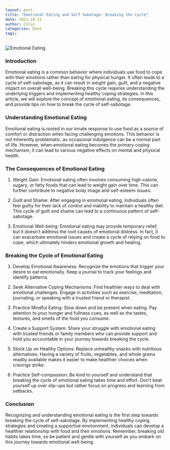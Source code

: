 ```yaml
---
layout: post
title: "Emotional Eating and Self-Sabotage: Breaking the Cycle"
date: 2023-10-11
author: Colin
categories: Diet
tags: 
---
```


![Emotional Eating](https://source.unsplash.com/1600x900/?food,emotions)

### Introduction

Emotional eating is a common behavior where individuals use food to cope with their emotions rather than eating for physical hunger. It often leads to a cycle of self-sabotage, as it can result in weight gain, guilt, and a negative impact on overall well-being. Breaking this cycle requires understanding the underlying triggers and implementing healthy coping strategies. In this article, we will explore the concept of emotional eating, its consequences, and provide tips on how to break the cycle of self-sabotage.

### Understanding Emotional Eating

Emotional eating is rooted in our innate response to use food as a source of comfort or distraction when facing challenging emotions. This behavior is not inherently problematic, as occasional indulgence can be a normal part of life. However, when emotional eating becomes the primary coping mechanism, it can lead to various negative effects on mental and physical health.

### The Consequences of Emotional Eating

1. Weight Gain: Emotional eating often involves consuming high-calorie, sugary, or fatty foods that can lead to weight gain over time. This can further contribute to negative body image and self-esteem issues.

2. Guilt and Shame: After engaging in emotional eating, individuals often feel guilty for their lack of control and inability to maintain a healthy diet. This cycle of guilt and shame can lead to a continuous pattern of self-sabotage.

3. Emotional Well-being: Emotional eating may provide temporary relief, but it doesn't address the root causes of emotional distress. In fact, it can exacerbate emotional issues and create a cycle of relying on food to cope, which ultimately hinders emotional growth and healing.

### Breaking the Cycle of Emotional Eating

1. Develop Emotional Awareness: Recognize the emotions that trigger your desire to eat emotionally. Keep a journal to track your feelings and identify patterns.

2. Seek Alternative Coping Mechanisms: Find healthier ways to deal with emotional challenges. Engage in activities such as exercise, meditation, journaling, or speaking with a trusted friend or therapist.

3. Practice Mindful Eating: Slow down and be present when eating. Pay attention to your hunger and fullness cues, as well as the tastes, textures, and smells of the food you consume.

4. Create a Support System: Share your struggle with emotional eating with trusted friends or family members who can provide support and hold you accountable in your journey towards breaking the cycle.

5. Stock Up on Healthy Options: Replace unhealthy snacks with nutritious alternatives. Having a variety of fruits, vegetables, and whole grains readily available makes it easier to make healthier choices when cravings strike.

6. Practice Self-compassion: Be kind to yourself and understand that breaking the cycle of emotional eating takes time and effort. Don't beat yourself up over slip-ups but rather focus on progress and learning from setbacks.

### Conclusion

Recognizing and understanding emotional eating is the first step towards breaking the cycle of self-sabotage. By implementing healthy coping strategies and creating a supportive environment, individuals can develop a healthier relationship with food and their emotions. Remember, breaking old habits takes time, so be patient and gentle with yourself as you embark on this journey towards emotional well-being.
